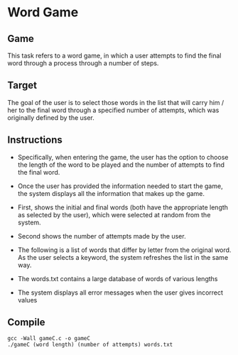 # Word Game

## Game
This task refers to a word game, in which a user attempts to find the final word through a process through a number of steps.

## Target
The goal of the user is to select those words in the list that will carry him / her to the final word through a specified number of attempts, which was originally defined by the user.

## Instructions

- Specifically, when entering the game, the user has the option to choose the length of the word to be played and the number of attempts to find the final word.

- Once the user has provided the information needed to start the game, the system displays all the information that makes up the game.

- First, shows the initial and final words (both have the appropriate length as selected by the user), which were selected at random from the system.

- Second shows the number of attempts made by the user.

- The following is a list of words that differ by letter from the original word. As the user selects a keyword, the system refreshes the list in the same way.

- The words.txt contains a large database of words of various lengths

- The system displays all error messages when the user gives incorrect values

## Compile
```
gcc -Wall gameC.c -o gameC
./gameC (word length) (number of attempts) words.txt
```

